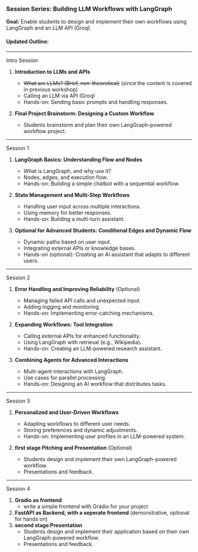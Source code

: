 ### **Session Series: Building LLM Workflows with LangGraph**

**Goal:** Enable students to design and implement their own workflows using LangGraph and an LLM API (Groq).

#### **Updated Outline:**

---

Intro Session

1. **Introduction to LLMs and APIs**
    
    - ~~What are LLMs? (Brief, non-theoretical)~~ (since the content is covered in previous workshop)
    - Calling an LLM via API (Groq)
    - Hands-on: Sending basic prompts and handling responses.
2. **Final Project Brainstorm: Designing a Custom Workflow**
    
	- Students brainstorm and plan their own LangGraph-powered workflow project.

---

Session 1

1. **LangGraph Basics: Understanding Flow and Nodes**
    
    - What is LangGraph, and why use it?
    - Nodes, edges, and execution flow.
    - Hands-on: Building a simple chatbot with a sequential workflow.
2. **State Management and Multi-Step Workflows**
    
    - Handling user input across multiple interactions.
    - Using memory for better responses.
    - Hands-on: Building a multi-turn assistant.
3. **Optional for Advanced Students: Conditional Edges and Dynamic Flow**
    
    - Dynamic paths based on user input.
    - Integrating external APIs or knowledge bases.
    - Hands-on (optional): Creating an AI assistant that adapts to different users.

---

Session 2

1. **Error Handling and Improving Reliability** (Optional)
    
    - Managing failed API calls and unexpected input.
    - Adding logging and monitoring.
    - Hands-on: Implementing error-catching mechanisms.
2. **Expanding Workflows: Tool Integration**
    
    - Calling external APIs for enhanced functionality.
    - Using LangGraph with retrieval (e.g., Wikipedia).
    - Hands-on: Creating an LLM-powered research assistant.
3. **Combining Agents for Advanced Interactions**
    
    - Multi-agent interactions with LangGraph.
    - Use cases for parallel processing.
    - Hands-on: Designing an AI workflow that distributes tasks.

---

Session 3

1. **Personalized and User-Driven Workflows**
    
    - Adapting workflows to different user needs.
    - Storing preferences and dynamic adjustments.
    - Hands-on: Implementing user profiles in an LLM-powered system.
2. **first stage Pitching and Presentation** (Optional)

	- Students design and implement their own LangGraph-powered workflow.
	- Presentations and feedback.

---

Session 4

1. **Gradio as frontend**
	- write a simple frontend with Gradio for your project
2. **FastAPI as Backend, with a seperate frontend** (demonstrative, optional for hands on)
3. **second stage Presentation**
	- Students design and implement their application based on their own LangGraph-powered workflow.
	- Presentations and feedback.



